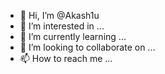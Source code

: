 - 👋 Hi, I’m @Akash1u
- 👀 I’m interested in ...
- 🌱 I’m currently learning ...
- 💞️ I’m looking to collaborate on ...
- 📫 How to reach me ...

<!---
Akash1u/Akash1u is a ✨ special ✨ repository because its `README.md` (this file) appears on your GitHub profile.
You can click the Preview link to take a look at your changes.
--->
